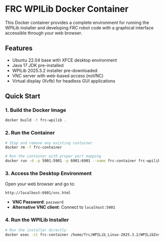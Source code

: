 # FRC WPILib Docker Container

This Docker container provides a complete environment for running the WPILib installer and developing FRC robot code with a graphical interface accessible through your web browser.

## Features

- Ubuntu 22.04 base with XFCE desktop environment
- Java 17 JDK pre-installed
- WPILib 2025.3.2 installer pre-downloaded
- VNC server with web-based access (noVNC)
- Virtual display (Xvfb) for headless GUI applications

## Quick Start

### 1. Build the Docker Image

```bash
docker build -t frc-wpilib .
```

### 2. Run the Container

```bash
# Stop and remove any existing container
docker rm -f frc-container

# Run the container with proper port mapping
docker run -d -p 5901:5901 -p 6901:6901 --name frc-container frc-wpilib
```

### 3. Access the Desktop Environment

Open your web browser and go to:
```
http://localhost:6901/vnc.html
```

- **VNC Password**: `password`
- **Alternative VNC client**: Connect to `localhost:5901`

### 4. Run the WPILib Installer

```bash
# Run the installer directly
docker exec -it frc-container /home/frc/WPILib_Linux-2025.3.2/WPILibInstaller
```
